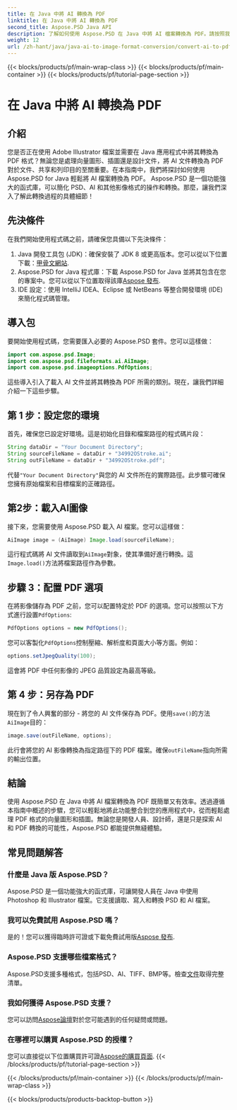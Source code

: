 ```yaml
---
title: 在 Java 中將 AI 轉換為 PDF
linktitle: 在 Java 中將 AI 轉換為 PDF
second_title: Aspose.PSD Java API
description: 了解如何使用 Aspose.PSD 在 Java 中將 AI 檔案轉換為 PDF。請按照我們詳細的逐步指南來有效管理您的文件轉換。
weight: 12
url: /zh-hant/java/java-ai-to-image-format-conversion/convert-ai-to-pdf/
---
```


{{< blocks/products/pf/main-wrap-class >}}
{{< blocks/products/pf/main-container >}}
{{< blocks/products/pf/tutorial-page-section >}}

# 在 Java 中將 AI 轉換為 PDF

## 介紹
您是否正在使用 Adobe Illustrator 檔案並需要在 Java 應用程式中將其轉換為 PDF 格式？無論您是處理向量圖形、插圖還是設計文件，將 AI 文件轉換為 PDF 對於文件、共享和列印目的至關重要。在本指南中，我們將探討如何使用 Aspose.PSD for Java 輕鬆將 AI 檔案轉換為 PDF。 Aspose.PSD 是一個功能強大的函式庫，可以簡化 PSD、AI 和其他影像格式的操作和轉換。那麼，讓我們深入了解此轉換過程的具體細節！
## 先決條件
在我們開始使用程式碼之前，請確保您具備以下先決條件：
1.  Java 開發工具包 (JDK)：確保安裝了 JDK 8 或更高版本。您可以從以下位置下載：[甲骨文網站](https://www.oracle.com/java/technologies/javase-downloads.html).
2.  Aspose.PSD for Java 程式庫：下載 Aspose.PSD for Java 並將其包含在您的專案中。您可以從以下位置取得該庫[Aspose 發布](https://releases.aspose.com/psd/java/).
3. IDE 設定：使用 IntelliJ IDEA、Eclipse 或 NetBeans 等整合開發環境 (IDE) 來簡化程式碼管理。
## 導入包
要開始使用程式碼，您需要匯入必要的 Aspose.PSD 套件。您可以這樣做：
```java
import com.aspose.psd.Image;
import com.aspose.psd.fileformats.ai.AiImage;
import com.aspose.psd.imageoptions.PdfOptions;
```
這些導入引入了載入 AI 文件並將其轉換為 PDF 所需的類別。現在，讓我們詳細介紹一下這些步驟。

## 第 1 步：設定您的環境
首先，確保您已設定好環境。這是初始化目錄和檔案路徑的程式碼片段：
```java
String dataDir = "Your Document Directory"; 
String sourceFileName = dataDir + "34992OStroke.ai";
String outFileName = dataDir + "34992OStroke.pdf";
```
代替`"Your Document Directory"`與您的 AI 文件所在的實際路徑。此步驟可確保您擁有原始檔案和目標檔案的正確路徑。
## 第2步：載入AI圖像
接下來，您需要使用 Aspose.PSD 載入 AI 檔案。您可以這樣做：
```java
AiImage image = (AiImage) Image.load(sourceFileName);
```
這行程式碼將 AI 文件讀取到`AiImage`對象，使其準備好進行轉換。這`Image.load()`方法將檔案路徑作為參數。
## 步驟 3：配置 PDF 選項
在將影像儲存為 PDF 之前，您可以配置特定於 PDF 的選項。您可以按照以下方式進行設置`PdfOptions`:
```java
PdfOptions options = new PdfOptions();
```
您可以客製化`PdfOptions`控制壓縮、解析度和頁面大小等方面。例如：
```java
options.setJpegQuality(100);
```
這會將 PDF 中任何影像的 JPEG 品質設定為最高等級。
## 第 4 步：另存為 PDF
現在到了令人興奮的部分 - 將您的 AI 文件保存為 PDF。使用`save()`的方法`AiImage`目的：
```java
image.save(outFileName, options);
```
此行會將您的 AI 影像轉換為指定路徑下的 PDF 檔案。確保`outFileName`指向所需的輸出位置。

## 結論
使用 Aspose.PSD 在 Java 中將 AI 檔案轉換為 PDF 既簡單又有效率。透過遵循本指南中概述的步驟，您可以輕鬆地將此功能整合到您的應用程式中，從而輕鬆處理 PDF 格式的向量圖形和插圖。無論您是開發人員、設計師，還是只是探索 AI 和 PDF 轉換的可能性，Aspose.PSD 都能提供無縫體驗。
## 常見問題解答
### 什麼是 Java 版 Aspose.PSD？
Aspose.PSD 是一個功能強大的函式庫，可讓開發人員在 Java 中使用 Photoshop 和 Illustrator 檔案。它支援讀取、寫入和轉換 PSD 和 AI 檔案。
### 我可以免費試用 Aspose.PSD 嗎？
是的！您可以獲得臨時許可證或下載免費試用版[Aspose 發布](https://releases.aspose.com/psd/java/).
### Aspose.PSD 支援哪些檔案格式？
 Aspose.PSD支援多種格式，包括PSD、AI、TIFF、BMP等。檢查[文件](https://reference.aspose.com/psd/java/)取得完整清單。
### 我如何獲得 Aspose.PSD 支援？
您可以訪問[Aspose論壇](https://forum.aspose.com/c/psd/34)對於您可能遇到的任何疑問或問題。
### 在哪裡可以購買 Aspose.PSD 的授權？
您可以直接從以下位置購買許可證[Aspose的購買頁面](https://purchase.aspose.com/buy).
{{< /blocks/products/pf/tutorial-page-section >}}

{{< /blocks/products/pf/main-container >}}
{{< /blocks/products/pf/main-wrap-class >}}

{{< blocks/products/products-backtop-button >}}
